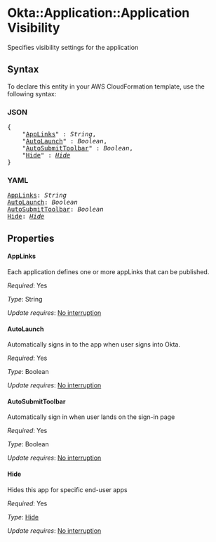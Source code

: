 # Okta::Application::Application Visibility

Specifies visibility settings for the application

## Syntax

To declare this entity in your AWS CloudFormation template, use the following syntax:

### JSON

<pre>
{
    "<a href="#applinks" title="AppLinks">AppLinks</a>" : <i>String</i>,
    "<a href="#autolaunch" title="AutoLaunch">AutoLaunch</a>" : <i>Boolean</i>,
    "<a href="#autosubmittoolbar" title="AutoSubmitToolbar">AutoSubmitToolbar</a>" : <i>Boolean</i>,
    "<a href="#hide" title="Hide">Hide</a>" : <i><a href="hide.md">Hide</a></i>
}
</pre>

### YAML

<pre>
<a href="#applinks" title="AppLinks">AppLinks</a>: <i>String</i>
<a href="#autolaunch" title="AutoLaunch">AutoLaunch</a>: <i>Boolean</i>
<a href="#autosubmittoolbar" title="AutoSubmitToolbar">AutoSubmitToolbar</a>: <i>Boolean</i>
<a href="#hide" title="Hide">Hide</a>: <i><a href="hide.md">Hide</a></i>
</pre>

## Properties

#### AppLinks

Each application defines one or more appLinks that can be published.

_Required_: Yes

_Type_: String

_Update requires_: [No interruption](https://docs.aws.amazon.com/AWSCloudFormation/latest/UserGuide/using-cfn-updating-stacks-update-behaviors.html#update-no-interrupt)

#### AutoLaunch

Automatically signs in to the app when user signs into Okta.

_Required_: Yes

_Type_: Boolean

_Update requires_: [No interruption](https://docs.aws.amazon.com/AWSCloudFormation/latest/UserGuide/using-cfn-updating-stacks-update-behaviors.html#update-no-interrupt)

#### AutoSubmitToolbar

Automatically sign in when user lands on the sign-in page

_Required_: Yes

_Type_: Boolean

_Update requires_: [No interruption](https://docs.aws.amazon.com/AWSCloudFormation/latest/UserGuide/using-cfn-updating-stacks-update-behaviors.html#update-no-interrupt)

#### Hide

Hides this app for specific end-user apps

_Required_: Yes

_Type_: <a href="hide.md">Hide</a>

_Update requires_: [No interruption](https://docs.aws.amazon.com/AWSCloudFormation/latest/UserGuide/using-cfn-updating-stacks-update-behaviors.html#update-no-interrupt)

